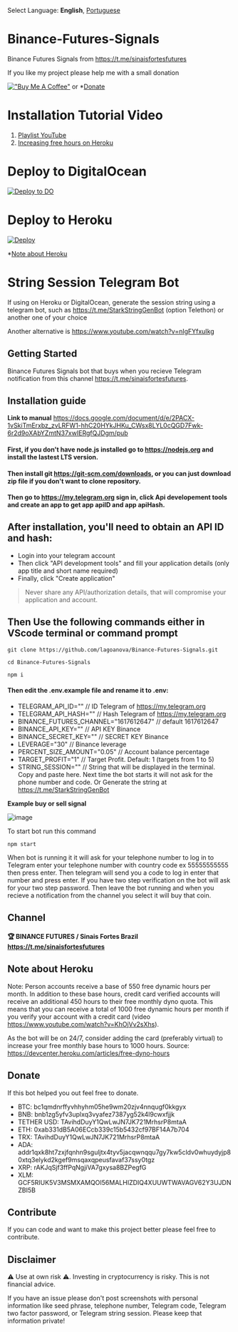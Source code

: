 
Select Language: **English**, [Portuguese](https://github.com/lagoanova/Binance-Futures-Signals/blob/main/README-pt.md)

# Binance-Futures-Signals
Binance Futures Signals from https://t.me/sinaisfortesfutures


If you like my project please help me with a small donation

[!["Buy Me A Coffee"](https://www.buymeacoffee.com/assets/img/custom_images/orange_img.png)](https://www.buymeacoffee.com/ghostnetrn) or *[Donate](#donate)

# Installation Tutorial Video

 1. [Playlist YouTube](https://www.youtube.com/playlist?list=PLAGwr7vhEOsxSGRPp-Wi1PZwPBU8bnjuG)
 2. [Increasing free hours on Heroku](https://www.youtube.com/watch?v=NrmB6MmNx2g)

# Deploy to DigitalOcean
[![Deploy to DO](https://mp-assets1.sfo2.digitaloceanspaces.com/deploy-to-do/do-btn-blue.svg)](https://cloud.digitalocean.com/apps/new?repo=https://github.com/lagoanova/Binance-Futures-Signals/tree/main&refcode=a076ff7a9a6a)

# Deploy to Heroku
[![Deploy](https://www.herokucdn.com/deploy/button.svg)](https://heroku.com/deploy?template=https://github.com/lagoanova/Binance-Futures-Signals)

*[Note about Heroku](#note-about-heroku)

# String Session Telegram Bot
If using on Heroku or DigitalOcean, generate the session string using a telegram bot, such as https://t.me/StarkStringGenBot (option Telethon) or another one of your choice

Another alternative is https://www.youtube.com/watch?v=nIgFYfxuIkg


## Getting Started
Binance Futures Signals bot that buys when you recieve Telegram notification from this channel https://t.me/sinaisfortesfutures.

## Installation guide
**Link to manual** https://docs.google.com/document/d/e/2PACX-1vSkiTmErxbz_zvLRFW1-hhC20HYkJHKu_CWsx8LYL0cQGD7Fwk-6r2d9oXAbYZmtN37xwIERgfQJDgm/pub

#### First, if you don't have node.js installed go to https://nodejs.org and install the lastest LTS version.
#### Then install git https://git-scm.com/downloads, or you can just download zip file if you don't want to clone repository.
#### Then go to https://my.telegram.org sign in, click Api developement tools and create an app to get app apiID and app apiHash.

## After installation, you'll need to obtain an API ID and hash:

- Login into your telegram account
- Then click "API development tools" and fill your application details (only app title and short name required)
- Finally, click "Create application"

> Never share any API/authorization details, that will compromise your
> application and account.


## Then Use the following commands either in VScode terminal or command prompt 
```
git clone https://github.com/lagoanova/Binance-Futures-Signals.git
```
```
cd Binance-Futures-Signals
```
```
npm i
```
#### Then edit the .env.example file and rename it to .env:
 - TELEGRAM_API_ID="" // ID Telegram of https://my.telegram.org
 - TELEGRAM_API_HASH="" // Hash Telegram of https://my.telegram.org
 - BINANCE_FUTURES_CHANNEL="1617612647" // default 1617612647
 - BINANCE_API_KEY="" // API KEY Binance
 - BINANCE_SECRET_KEY="" // SECRET KEY Binance
 - LEVERAGE="30" // Binance leverage
 - PERCENT_SIZE_AMOUNT="0.05" // Account balance percentage
 - TARGET_PROFIT="1" // Target Profit. Default: 1 (targets from 1 to 5)
 - STRING_SESSION="" // String that will be displayed in the terminal. Copy and paste here. Next time the bot starts it will not ask for the phone number and code. Or Generate the string at https://t.me/StarkStringGenBot

 **Example buy or sell signal**

![image](https://user-images.githubusercontent.com/54438080/164044091-8cb1ab37-7fe5-4d71-8976-4de3c8ec8d7a.png)


To start bot run this command
```
npm start

```

When bot is running it it will ask for your telephone number to log in to Telegram enter your telephone number with country code ex 55555555555 then press enter. Then telegram will send you a code to log in enter that number and press enter. If you have two step verification on the bot will ask for your two step password. Then leave the bot running and when you recieve a notification from the channel you select it will buy that coin.

## Channel

#### 🏆 BINANCE FUTURES / Sinais Fortes Brazil https://t.me/sinaisfortesfutures

## Note about Heroku
Note: Person accounts receive a base of 550 free dynamic hours per month. In addition to these base hours, credit card verified accounts will receive an additional 450 hours to their free monthly dyno quota. This means that you can receive a total of 1000 free dynamic hours per month if you verify your account with a credit card (video https://www.youtube.com/watch?v=KhOjVv2sXhs).

As the bot will be on 24/7, consider adding the card (preferably virtual) to increase your free monthly base hours to 1000 hours. Source: https://devcenter.heroku.com/articles/free-dyno-hours

## Donate
If this bot helped you out feel free to donate.

- BTC: bc1qmdnrffyvhhyhm05he9wm20zjv4nnqugf0kkgyx
- BNB: bnb1zg5yfv3uplxq3vyafez7387yg52k4l9cwxfjjk
- TETHER USD: TAvihdDuyY1QwLwJN7JK721MrhsrP8mtaA 
- ETH: 0xab331dB5A06ECcb339c15b5432cf97BF14A7b704
- TRX: TAvihdDuyY1QwLwJN7JK721MrhsrP8mtaA
- ADA: addr1qxk8ht7zxjfqnhn9sguljtx4tyv5jacqwnqqu7gy7kw5cldv0whuydyjp80xtq3elykd2kgef9msqaxqpeusfavaf37ssy0tgz
- XRP: rAKJqSjf3ffPqNgjiVA7gxysa8BZPegfG
- XLM: GCF5RIUK5V3MSMXAMQOI56MALHIZDIQ4XUUWTWAVAGV62Y3UJDNZBI5B

## Contribute
If you can code and want to make this project better please feel free to contribute.

## Disclaimer
⚠️ Use at own risk ⚠️. Investing in cryptocurrency is risky. This is not financial advice.

If you have an issue please don't post screenshots with personal information like seed phrase, telephone number, Telegram code, Telegram two factor password, or Telegram string session. Please keep that information private!
